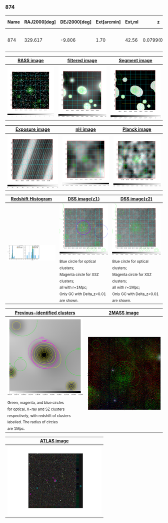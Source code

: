 <div STYLE="page-break-after: always;"></div>

### 874

|Name|RAJ2000[deg]|DEJ2000[deg] |Ext[arcmin]| Ext,ml | z | z_src| C|GC(XSZ,Delta_z<0.01)| GC(OPT,Delta_z<0.01)|GC| R_sig[arcmin] | R500[arcmin] | R500[Mpc]| CRsig[c/s] | CR500[c/s] |L500[1E44 erg/s]|F500[1E-12 erg/s/cm^2]| M500[1E14 Msun]|Tx[keV]|Cnt_sig|Beta|Rc[arcmin]|Comment|Alias|
|---|---|---|---|---|---|------|---|--------|---------|----------|---|---|---|---|---|---|---|---|---|---|---|---|---|---|
|874| 329.617| -9.806| 1.70| 42.56| 0.0799(0.006)| z1, z_xsz| B| L03, MCXC, XB| A| A, L03, MCXC, XB| 7.338| 9.784| 0.885| 0.270(0.044)| 0.286(0.047)| 0.819(0.067)| 5.198(0.425)| 2.13(0.09)| 3.50(0.09)| 82.4| 0.899(-0.108+0.072)| 3.830(-0.639+0.472)| -| k158|

|[RASS image](../image/874/874_img.pdf)|[filtered image](../image/874/874_fil.pdf)|[Segment image](../image/874/874_seg.pdf)|
|-------------------|--------------------|-------------------|
| <img src="../image/874/874_img.png" width="300">  | <img src="../image/874/874_fil.png" width="300">   | <img src="../image/874/874_seg.png" width="300">  |

|[Exposure image](../image/874/874_mex.pdf)| [nH image](../image/874/874_nh.pdf)| [Planck image](../image/874/874_p.pdf)|
|-------------------|--------------------|-------------------|
|<img src="../image/874/874_mex.png" width="300">   | <img src="../image/874/874_nh.png" width="300">    | <img src="../image/874/874_p.png" width="300"> |

|[Redshift Histogram](../image/874/874_zg.pdf) | [DSS image(z1)](../image/874/874_dss_z1.pdf)      |  [DSS image(z2)](../image/874/874_dss_z2.pdf)    |
|-------------------|--------------------|-------------------|
|<img src="../image/874/874_zg.png" width="300"> |<img src="../image/874/874_dss_z1.png" width="300"> <sub><br>Blue circle for optical clusters; <br>Magenta circle for XSZ clusters; <br>all with r=1Mpc; <br>Only GC with Delta_z<0.01 are shown. </sub>| <img src="../image/874/874_dss_z2.png" width="300"><sub><br>Blue circle for optical clusters; <br>Magenta circle for XSZ clusters; <br>all with r=1Mpc; <br>Only GC with Delta_z<0.01 are shown. </sub> |

|[Previous-identified clusters](../image/874/874_gc.pdf) | [2MASS image](../image/874/874_2mass.pdf)      |
|-------------------|-------------------|
|<img src=../image/874/874_gc.png width="300"> <br><sub>Green, magenta, and blue circles <br>for optical, X-ray and SZ clusters <br>respectively, with redshift of clusters <br>labelled. The radius of circles <br>are 1Mpc.</sub>|<img src="../image/874/874_2mass.png" width="300">  |

|[ATLAS image](../image/874/874_s.pdf)        |
|-------------------|
| <img src="../image/874/874_s.png" width="300">  |
